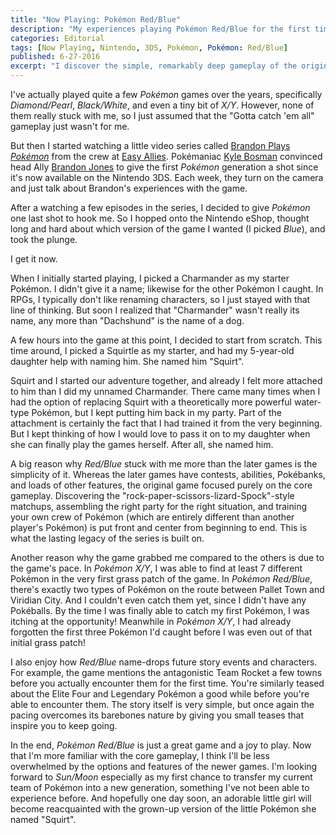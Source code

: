```yaml
---
title: "Now Playing: Pokémon Red/Blue"
description: "My experiences playing Pokémon Red/Blue for the first time"
categories: Editorial
tags: [Now Playing, Nintendo, 3DS, Pokémon, Pokémon: Red/Blue]
published: 6-27-2016
excerpt: "I discover the simple, remarkably deep gameplay of the original *Pokémon* Red and Blue Versions."
---
```


I've actually played quite a few *Pokémon* games over the years, specifically *Diamond/Pearl*, *Black/White*, and even a tiny bit of *X/Y*. However, none of them really stuck with me, so I just assumed that the "Gotta catch 'em all" gameplay just wasn't for me.

But then I started watching a little video series called [Brandon Plays *Pokémon*][brandon-plays-pokemon] from the crew at [Easy Allies][easy-allies]. Pokémaniac [Kyle Bosman][kyle-bosman] convinced head Ally [Brandon Jones][brandon-jones] to give the first *Pokémon* generation a shot since it's now available on the Nintendo 3DS. Each week, they turn on the camera and just talk about Brandon's experiences with the game.

After a watching a few episodes in the series, I decided to give *Pokémon* one last shot to hook me. So I hopped onto the Nintendo eShop, thought long and hard about which version of the game I wanted (I picked *Blue*), and took the plunge.

I get it now.

When I initially started playing, I picked a Charmander as my starter Pokémon. I didn't give it a name; likewise for the other Pokémon I caught. In RPGs, I typically don't like renaming characters, so I just stayed with that line of thinking. But soon I realized that "Charmander" wasn't really its name, any more than "Dachshund" is the name of a dog.

A few hours into the game at this point, I decided to start from scratch. This time around, I picked a Squirtle as my starter, and had my 5-year-old daughter help with naming him. She named him "Squirt".

Squirt and I started our adventure together, and already I felt more attached to him than I did my unnamed Charmander. There came many times when I had the option of replacing Squirt with a theoretically more powerful water-type Pokémon, but I kept putting him back in my party. Part of the attachment is certainly the fact that I had trained it from the very beginning. But I kept thinking of how I would love to pass it on to my daughter when she can finally play the games herself. After all, she named him.

A big reason why *Red/Blue* stuck with me more than the later games is the simplicity of it. Whereas the later games have contests, abilities, Pokébanks, and loads of other features, the original game focused purely on the core gameplay. Discovering the "rock-paper-scissors-lizard-Spock"-style matchups, assembling the right party for the right situation, and training your own crew of Pokémon (which are entirely different than another player's Pokémon) is put front and center from beginning to end. This is what the lasting legacy of the series is built on.

Another reason why the game grabbed me compared to the others is due to the game's pace. In *Pokémon X/Y*, I was able to find at least 7 different Pokémon in the very first grass patch of the game. In *Pokémon Red/Blue*, there's exactly two types of Pokémon on the route between Pallet Town and Viridian City. And I couldn't even catch them yet, since I didn't have any Pokéballs. By the time I was finally able to catch my first Pokémon, I was itching at the opportunity! Meanwhile in *Pokémon X/Y*, I had already forgotten the first three Pokémon I'd caught before I was even out of that initial grass patch!

I also enjoy how *Red/Blue* name-drops future story events and characters. For example, the game mentions the antagonistic Team Rocket a few towns before you actually encounter them for the first time. You're similarly teased about the Elite Four and Legendary Pokémon a good while before you're able to encounter them. The story itself is very simple, but once again the pacing overcomes its barebones nature by giving you small teases that inspire you to keep going.

In the end, *Pokémon Red/Blue* is just a great game and a joy to play. Now that I'm more familiar with the core gameplay, I think I'll be less overwhelmed by the options and features of the newer games. I'm looking forward to *Sun/Moon* especially as my first chance to transfer my current team of Pokémon into a new generation, something I've not been able to experience before. And hopefully one day soon, an adorable little girl will become reacquainted with the grown-up version of the little Pokémon she named "Squirt".

[brandon-plays-pokemon]: https://www.youtube.com/playlist?list=PLwa6fmqvU-4FUdjSGiMq_3_V2UCbq9yQL
[easy-allies]: https://www.easyallies.com
[kyle-bosman]: https://www.twitter.com/KyleBosman
[brandon-jones]: https://www.twitter.com/BrandonJones